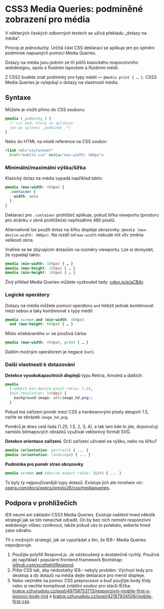 CSS3 Media Queries: podmíněné zobrazení pro média
=================================================

V některých českých odborných textech se užívá překladu „dotazy na média“.

Princip je jednoduchý. Určitá část CSS deklarací se aplikuje jen po splnění podmínek napsaných pomocí Media Queries.

Dotazy na média jsou jedním ze tří pilířů klasického responzivního webdesignu, spolu s fluidním layoutem a fluidními médii.

Z CSS2 budete znát podmínky pro typy médií — `@media print { … }`. CSS3 Media Queries je vylepšují o dotazy na vlastnosti média.


Syntaxe
-------

Můžete je vložit přímo do CSS souboru:

```css
@media (_podminky_) {
  /* css kod, ktery se aplikuje
  jen po splneni _podminek_ */
}
```

Nebo do HTML na místě reference na CSS soubor:

```html
<link rel="stylesheet"
  href="mobile.css" media="max-width: 480px">
```

### Minimální/maximální výška/šířka

Klasický dotaz na média vypadá například takto:

```css
@media (max-width: 480px) {
  .container {
  	width: auto
  }
}
```

Deklaraci pro `.container` prohlížeč aplikuje, pokud šířka viewportu (prostoru pro stránku v okně prohlížeče) nepřesáhne 480 pixelů.

Alternativně lze použít dotaz na šířku displeje obrazovky: `@media (max-device-width: 480px)`. Na rozdíl od `max-width` nebude mít vliv změna velikosti okna.

Vraťme se ke zbývajícím dotazům na rozměry viewportu. Lze si domyslet, že vypadají takto:

```css
@media (min-width: 100px) { … }
@media (max-height: 100px) { … }
@media (min-height: 100px) { … }
```

Živý příklad Media Queries můžete vyzkoušet tady: [cdpn.io/e/aCBAr](http://cdpn.io/e/aCBAr).

### Logické operátory

Dotazy na média můžete pomocí operátoru `and` řetězit jednak kombinovat mezi sebou a taky kombinovat s typy médií:

```css
@media screen and (min-width: 400px)
  and (max-height: 600px) { … }
```

Místo očekávaného `or` se používá čárka:

```css
@media (max-width: 400px), print { … }
```

Dalším možným operátorem je negace (`not`).

### Další vlastnosti k dotazování

**Detekce vysokokapacitních displejů** typu Retina, Amoled a dalších:

```css
@media
  (-webkit-min-device-pixel-ratio: 1.5),
  (min-resolution: 144dpi) {
    background-image: url(image_hd.png);
  }
```

Pokud má zařízení poměr mezi CSS a hardwarovými pixely alespoň 1.5, načte se obrázek `image_hd.png`.

Poměrů je dnes celá řada (1.25, 1.5, 2, 3, 4), a tak tam kde to jde, doporučuji namísto bitmapových obrázků využívat vektorový formát SVG.

**Detekce orientace zařízení.** Drží zařízení uživatel na výšku, nebo na šířku?

```css
@media (orientation: portrait) { ... }
@media (orientation: landscape) { ... }
```

**Podmínka pro poměr stran obrazovky**

```css
@media screen and (device-aspect-ratio: 16/9) { ... }
```

To byly ty nejpoužívanější typy dotazů. Existuje jich ale mnohem víc: [opera.com/docs/specs/presto26/css/mediaqueries](http://www.opera.com/docs/specs/presto26/css/mediaqueries/).


Podpora v prohlížečích
----------------------

IE8 neumí ani základní CSS3 Media Queries. Existuje naštěstí hned několik strategií jak se tím nenechat odradit. On by bez nich nemohl responzivní webdesign vůbec vzniknout, takže pokud vás to polekalo, seberte hned zase odvahu.

Tři z možných strategií, jak se vypořádat s tím, že IE8− Media Queries nepodporuje.

1. Použijte polyfill Respond.js. Je odzkoušený a dostatečně rychlý. Používá jej například i populární frontend framework Bootstrap: [github.com/scottjehl/Respond](https://github.com/scottjehl/Respond).
2. Pište CSS tak, aby nedostatky IE8− nebyly problém. Výchozí tedy pro desktop a do dotazů na média dejte deklarace pro menší displeje.
3. Nebo vezměte na pomoc CSS preprocesor a buď použijte body třídy nebo si nechte kompilovat zvláštní soubor pro starší IÉčka: [kratce.vzhurudolu.cz/post/49758753713/responzivni-mobile-first-s-pomoci-body-trid](http://kratce.vzhurudolu.cz/post/49758753713/responzivni-mobile-first-s-pomoci-body-trid) a [kratce.vzhurudolu.cz/post/42187934506/mobile-first-css](http://kratce.vzhurudolu.cz/post/42187934506/mobile-first-css).
